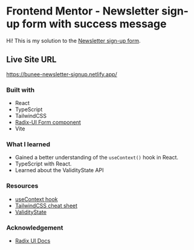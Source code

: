 # Frontend Mentor - Newsletter sign-up form with success message

Hi! This is my solution to the [Newsletter sign-up form](https://www.frontendmentor.io/challenges/newsletter-signup-form-with-success-message-3FC1AZbNrv/hub).

## Live Site URL

https://bunee-newsletter-signup.netlify.app/

### Built with

- React
- TypeScript
- TailwindCSS
- [Radix-UI Form component](https://www.radix-ui.com/docs/primitives/components/form)
- Vite

### What I learned

- Gained a better understanding of the `useContext()` hook in React.
- TypeScript with React.
- Learned about the ValidityState API

### Resources

- [useContext hook](https://react.dev/reference/react/useContext)
- [TailwindCSS cheat sheet](https://tailwindcomponents.com/cheatsheet/)
- [ValidityState](https://developer.mozilla.org/en-US/docs/Web/API/ValidityState)

### Acknowledgement

- [Radix UI Docs](https://www.radix-ui.com/docs/primitives/overview/introduction)
